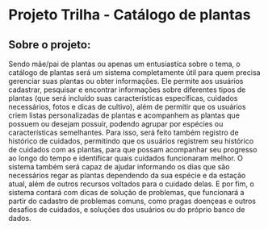 # Projeto Trilha - Catálogo de plantas

## Sobre o projeto:
Sendo mãe/pai de plantas ou apenas um entusiastíca sobre o tema, o catálogo de plantas será um sistema completamente útil para quem precisa gerenciar suas plantas ou obter informações. Ele permite aos usuários cadastrar, pesquisar e encontrar informações sobre diferentes tipos de plantas (que será incluído suas características específicas, cuidados necessários, fotos e dicas de cultivo), além de permitir que os usuários criem listas personalizadas de plantas e acompanhem as plantas que possuem ou desejam possuir, podendo agrupar por espécies ou características semelhantes. Para isso, será feito também registro de histórico de cuidados, permitindo que os usuários registrem seu histórico de cuidados com as plantas, para que possam acompanhar seu progresso ao longo do tempo e identificar quais cuidados funcionaram melhor. O sistema também será capaz de ajudar informando os dias que são necessários regar as plantas dependendo da sua espécie e da estação atual, além de outros recursos voltados para o cuidado delas. E por fim, o sistema contará com dicas de solução de problemas, que funcionará a partir do cadastro de problemas comuns, como pragas doençeas e outros desafios de cuidados, e soluções dos usuários ou do próprio banco de dados.
